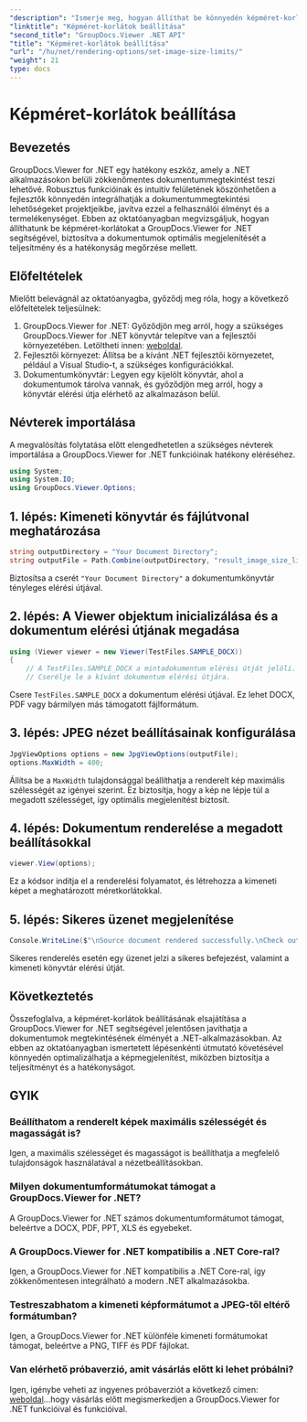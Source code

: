 ```yaml
---
"description": "Ismerje meg, hogyan állíthat be könnyedén képméret-korlátokat .NET alkalmazásokban a GroupDocs.Viewer for .NET segítségével, amivel javíthatja a dokumentumok megtekintésének élményét."
"linktitle": "Képméret-korlátok beállítása"
"second_title": "GroupDocs.Viewer .NET API"
"title": "Képméret-korlátok beállítása"
"url": "/hu/net/rendering-options/set-image-size-limits/"
"weight": 21
type: docs
---
```

# Képméret-korlátok beállítása

## Bevezetés
GroupDocs.Viewer for .NET egy hatékony eszköz, amely a .NET alkalmazásokon belüli zökkenőmentes dokumentummegtekintést teszi lehetővé. Robusztus funkcióinak és intuitív felületének köszönhetően a fejlesztők könnyedén integrálhatják a dokumentummegtekintési lehetőségeket projektjeikbe, javítva ezzel a felhasználói élményt és a termelékenységet. Ebben az oktatóanyagban megvizsgáljuk, hogyan állíthatunk be képméret-korlátokat a GroupDocs.Viewer for .NET segítségével, biztosítva a dokumentumok optimális megjelenítését a teljesítmény és a hatékonyság megőrzése mellett.
## Előfeltételek
Mielőtt belevágnál az oktatóanyagba, győződj meg róla, hogy a következő előfeltételek teljesülnek:
1. GroupDocs.Viewer for .NET: Győződjön meg arról, hogy a szükséges GroupDocs.Viewer for .NET könyvtár telepítve van a fejlesztői környezetében. Letöltheti innen: [weboldal](https://releases.groupdocs.com/viewer/net/).
2. Fejlesztői környezet: Állítsa be a kívánt .NET fejlesztői környezetet, például a Visual Studio-t, a szükséges konfigurációkkal.
3. Dokumentumkönyvtár: Legyen egy kijelölt könyvtár, ahol a dokumentumok tárolva vannak, és győződjön meg arról, hogy a könyvtár elérési útja elérhető az alkalmazáson belül.

## Névterek importálása
A megvalósítás folytatása előtt elengedhetetlen a szükséges névterek importálása a GroupDocs.Viewer for .NET funkcióinak hatékony eléréséhez.
```csharp
using System;
using System.IO;
using GroupDocs.Viewer.Options;
```
## 1. lépés: Kimeneti könyvtár és fájlútvonal meghatározása
```csharp
string outputDirectory = "Your Document Directory";
string outputFile = Path.Combine(outputDirectory, "result_image_size_limit.jpg");
```
Biztosítsa a cserét `"Your Document Directory"` a dokumentumkönyvtár tényleges elérési útjával.
## 2. lépés: A Viewer objektum inicializálása és a dokumentum elérési útjának megadása
```csharp
using (Viewer viewer = new Viewer(TestFiles.SAMPLE_DOCX))
{
    // A TestFiles.SAMPLE_DOCX a mintadokumentum elérési útját jelöli.
    // Cserélje le a kívánt dokumentum elérési útjára.
```
Csere `TestFiles.SAMPLE_DOCX` a dokumentum elérési útjával. Ez lehet DOCX, PDF vagy bármilyen más támogatott fájlformátum.
## 3. lépés: JPEG nézet beállításainak konfigurálása
```csharp
JpgViewOptions options = new JpgViewOptions(outputFile);
options.MaxWidth = 400;
```
Állítsa be a `MaxWidth` tulajdonsággal beállíthatja a renderelt kép maximális szélességét az igényei szerint. Ez biztosítja, hogy a kép ne lépje túl a megadott szélességet, így optimális megjelenítést biztosít.
## 4. lépés: Dokumentum renderelése a megadott beállításokkal
```csharp
viewer.View(options);
```
Ez a kódsor indítja el a renderelési folyamatot, és létrehozza a kimeneti képet a meghatározott méretkorlátokkal.
## 5. lépés: Sikeres üzenet megjelenítése
```csharp
Console.WriteLine($"\nSource document rendered successfully.\nCheck output in {outputDirectory}.");
```
Sikeres renderelés esetén egy üzenet jelzi a sikeres befejezést, valamint a kimeneti könyvtár elérési útját.

## Következtetés
Összefoglalva, a képméret-korlátok beállításának elsajátítása a GroupDocs.Viewer for .NET segítségével jelentősen javíthatja a dokumentumok megtekintésének élményét a .NET-alkalmazásokban. Az ebben az oktatóanyagban ismertetett lépésenkénti útmutató követésével könnyedén optimalizálhatja a képmegjelenítést, miközben biztosítja a teljesítményt és a hatékonyságot.
## GYIK
### Beállíthatom a renderelt képek maximális szélességét és magasságát is?
Igen, a maximális szélességet és magasságot is beállíthatja a megfelelő tulajdonságok használatával a nézetbeállításokban.
### Milyen dokumentumformátumokat támogat a GroupDocs.Viewer for .NET?
A GroupDocs.Viewer for .NET számos dokumentumformátumot támogat, beleértve a DOCX, PDF, PPT, XLS és egyebeket.
### A GroupDocs.Viewer for .NET kompatibilis a .NET Core-ral?
Igen, a GroupDocs.Viewer for .NET kompatibilis a .NET Core-ral, így zökkenőmentesen integrálható a modern .NET alkalmazásokba.
### Testreszabhatom a kimeneti képformátumot a JPEG-től eltérő formátumban?
Igen, a GroupDocs.Viewer for .NET különféle kimeneti formátumokat támogat, beleértve a PNG, TIFF és PDF fájlokat.
### Van elérhető próbaverzió, amit vásárlás előtt ki lehet próbálni?
Igen, igénybe veheti az ingyenes próbaverziót a következő címen: [weboldal](https://releases.groupdocs.com/viewer/net/)...hogy vásárlás előtt megismerkedjen a GroupDocs.Viewer for .NET funkcióival és funkcióival.